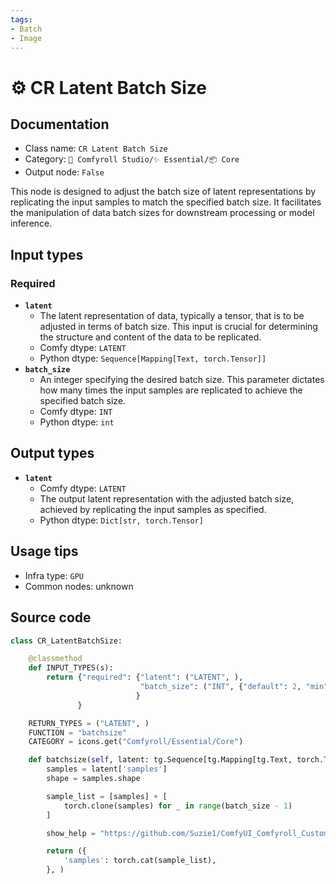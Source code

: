 ```yaml
---
tags:
- Batch
- Image
---
```


# ⚙️ CR Latent Batch Size
## Documentation
- Class name: `CR Latent Batch Size`
- Category: `🧩 Comfyroll Studio/✨ Essential/📦 Core`
- Output node: `False`

This node is designed to adjust the batch size of latent representations by replicating the input samples to match the specified batch size. It facilitates the manipulation of data batch sizes for downstream processing or model inference.
## Input types
### Required
- **`latent`**
    - The latent representation of data, typically a tensor, that is to be adjusted in terms of batch size. This input is crucial for determining the structure and content of the data to be replicated.
    - Comfy dtype: `LATENT`
    - Python dtype: `Sequence[Mapping[Text, torch.Tensor]]`
- **`batch_size`**
    - An integer specifying the desired batch size. This parameter dictates how many times the input samples are replicated to achieve the specified batch size.
    - Comfy dtype: `INT`
    - Python dtype: `int`
## Output types
- **`latent`**
    - Comfy dtype: `LATENT`
    - The output latent representation with the adjusted batch size, achieved by replicating the input samples as specified.
    - Python dtype: `Dict[str, torch.Tensor]`
## Usage tips
- Infra type: `GPU`
- Common nodes: unknown


## Source code
```python
class CR_LatentBatchSize:

    @classmethod
    def INPUT_TYPES(s):
        return {"required": {"latent": ("LATENT", ),
                             "batch_size": ("INT", {"default": 2, "min": 1, "max": 999, "step": 1}),
                            }
               }

    RETURN_TYPES = ("LATENT", )
    FUNCTION = "batchsize"
    CATEGORY = icons.get("Comfyroll/Essential/Core")

    def batchsize(self, latent: tg.Sequence[tg.Mapping[tg.Text, torch.Tensor]], batch_size: int):
        samples = latent['samples']
        shape = samples.shape

        sample_list = [samples] + [
            torch.clone(samples) for _ in range(batch_size - 1)
        ]

        show_help = "https://github.com/Suzie1/ComfyUI_Comfyroll_CustomNodes/wiki/Core-Nodes#cr-latent-batch-size"

        return ({
            'samples': torch.cat(sample_list),
        }, )

```
